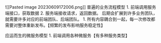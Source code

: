 ![[Pasted image 20230609172006.png]] 
普遍的业务流程模型
	1. 前端调用服务端接口，获取数据
	2. 服务端接收请求，返回数据。
后期会扩展到许多业务团队，就需要许多对应的前端团队、后端团队。
	1. 所有内容耦合到一起，每一次修改都需要对整体重新发布。【频繁的发布影响服务稳定性】

应运而生的微服务模型
	1. 前端调用各种微服务【有多种服务类型】